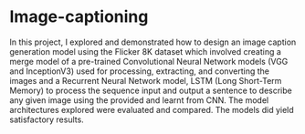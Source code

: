 # Image-captioning
In this project, I explored and demonstrated how to design an image caption generation model using the Flicker 8K dataset which involved creating a merge model of a pre-trained Convolutional Neural Network models (VGG and InceptionV3) used for processing, extracting, and converting the images and a Recurrent Neural Network model, LSTM (Long Short-Term Memory) to process the sequence input and output a sentence to describe any given image using the provided and learnt from CNN. The model architectures explored were evaluated and compared. The models did yield satisfactory results. 
